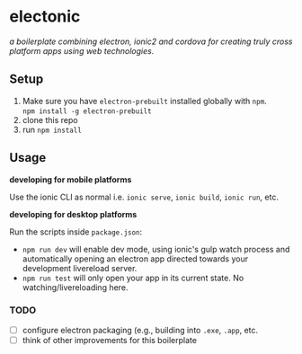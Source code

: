 # electonic
_a boilerplate combining electron, ionic2 and cordova for creating truly cross platform apps using web technologies._

## Setup
1. Make sure you have `electron-prebuilt` installed globally with `npm`.  
`npm install -g electron-prebuilt`
2. clone this repo 
3. run `npm install`

## Usage

**developing for mobile platforms**  

Use the ionic CLI as normal i.e. `ionic serve`, `ionic build`, `ionic run`, etc.  

**developing for desktop platforms**  

Run the scripts inside `package.json`:
- `npm run dev` will enable dev mode, using ionic's gulp watch process and automatically opening an electron app directed towards your development livereload server.
- `npm run test` will only open your app in its current state. No watching/livereloading here.


### TODO
- [ ] configure electron packaging (e.g., building into `.exe`, `.app`, etc.
- [ ] think of other improvements for this boilerplate
